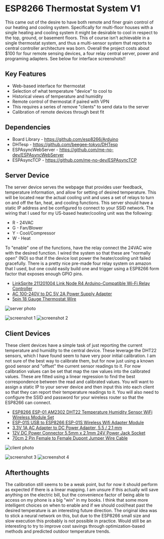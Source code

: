 
# ESP8266 Thermostat System V1


This came out of the desire to have both remote and finer grain control of our heating and cooling system.
Specifically for multi-floor houses with a single heating and cooling system it might be desirable to cool in respect to the top, ground, or basement floors.
This of course isn't achievable in a single thermostat system, and thus a multi-sensor system that reports to central controller architecture was born.
Overall the project costs about $100 for four remote sensing devices, a four relay central server, power and programing adapters.
See below for interface screenshots!!


## Key Features

* Web-based interface for thermostat
* Selection of what temperature "device" to cool to
* Historical views of temperature and humidity
* Remote control of thermostat if paired with VPN
* This requires a series of remove "clients" to send data to the server
* Calibration of remote devices through best fit


## Dependencies


* Board Library - https://github.com/esp8266/Arduino
* DHTesp - https://github.com/beegee-tokyo/DHTesp
* ESPAsyncWebServer - https://github.com/me-no-dev/ESPAsyncWebServer
* ESPAsyncTCP - https://github.com/me-no-dev/ESPAsyncTCP


## Server Device

The server device serves the webpage that provides user feedback, temperature information, and allow for setting of desired temperature.
This will be located near the actual cooling unit and uses a set of relays to turn on and off the fan, heat, and cooling functions.
This server should have a static IP address and be configured to connect to your SSID network.
The wiring that I used for my US-based heater/cooling unit was the following:

* R - 24VAC
* G - Fan/Blower
* Y - Cool/Compressor
* W - Heat

To "enable" one of the functions, have the relay connect the 24VAC wire with the desired function.
I wired the system so that these are "normally open" (NO) so that if the device lost power the heater/cooling unit failed gracefully.
There is a pretty nice pre-made four relay system on amazon that I used, but one could easily build one and trigger using a ESP8266 form factor that exposes enough GPIO pins.


* [LinkSprite 211201004 Link Node R4 Arduino-Compatible Wi-Fi Relay Controller](https://www.amazon.com/dp/product/B088BHFVQK/)
* [AC 100-240V to DC 5V 2A Power Supply Adapter](https://www.amazon.com/dp/product/B082D97W98/)
* [5pin 18 Gauge Thermostat Wire](https://www.amazon.com/dp/product/B0069F4HHC/)


![server photo](docs/JPEG_20190702_220502.jpg)

![screenshot 1](docs/Screenshot_20190702-220020.jpg)
![screenshot 2](docs/Screenshot_20190702-220034.jpg)


## Client Devices

These client devices have a simple task of just reporting the current temperature and humidity to the central device.
These leverage the DHT22 sensors, which I have found seem to have very poor initial calibration.
I am not sure of the best way to calibrate them, but for now just using a known good sensor and "offset" the current sensor readings to it.
For now calibration values can be set that map the raw values into the calibrated values.
These are fitted using a linear regression to find the best correspondence between the read and calibrated values.
You will want to assign a static IP to your server device and then input this into each client so that they can report their temperature readings to it.
You will also need to configure the SSID and password for your wireless router so that the ESP8266 can connect.


* [ESP8266 ESP-01 AM2302 DHT22 Temperature Humidity Sensor WiFi Wireless Module Set](https://www.amazon.com/gp/product/B07L6CYFT9/)
* [ESP-01S USB to ESP8266 ESP-01S Wireless Wifi Adapter Module](https://www.amazon.com/gp/product/B07KF119YB/)
* [3.3V 1A AC Adapter to DC Power Adapter, 5.5 / 2.1 mm](https://www.amazon.com/gp/product/B07BGW2VXV/)
* [12V DC Power Connector 5.5mm x 2.1mm 24V Power Jack Socket](https://www.amazon.com/gp/product/B079R9WCG2/)
* [70cm 2 Pin Female to Female Dupont Jumper Wire Cable](https://www.amazon.com/gp/product/B07CPS72RR/)


![client photo](docs/JPEG_20190702_220221.jpg)

![screenshot 3](docs/Screenshot_20190819-201549.jpg)
![screenshot 4](docs/Screenshot_20190819-201555.jpg)



## Afterthoughts 

The calibration still seems to be a weak point, but for now it should perform as expected if there is a linear mapping.
I am unsure if this actually will save anything on the electric bill, but the convenience factor of being able to access on my phone is a big "win" in my books.
I think that some more intelligent choices on when to enable and if we should cool/heat past the desired temperature is an interesting future direction.
The original idea was to stick a neural network on this, but due to the ESP8266 small size and slow execution this probably is not possible in practice.
Would still be an interesting to try to improve cost savings through optimization-based methods and predicted outdoor temperature trends.

